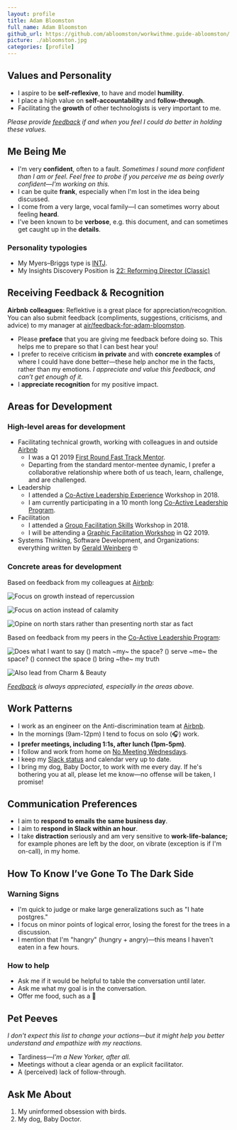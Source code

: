 ```yaml
---
layout: profile
title: Adam Bloomston
full_name: Adam Bloomston
github_url: https://github.com/abloomston/workwithme.guide-abloomston/
picture: ./abloomston.jpg
categories: [profile]
---
```


## Values and Personality

* I aspire to be **self-reflexive**, to have and model **humility**.
* I place a high value on **self-accountability** and **follow-through**.
* Facilitating the **growth** of other technologists is very important to me.

*Please provide [feedback](#receiving-feedback--recognition) if and when you feel I could do better in holding these values.*

## Me Being Me

* I'm very **confident**, often to a fault. *Sometimes I sound more confident than I am or feel. Feel free to probe if you perceive me as being overly confident—I'm working on this.*
* I can be quite **frank**, especially when I'm lost in the idea being discussed.
* I come from a very large, vocal family—I can sometimes worry about feeling **heard**.
* I've been known to be **verbose**, e.g. this document, and can sometimes get caught up in the **details**.

### Personality typologies

* My Myers–Briggs type is [INTJ](https://en.wikipedia.org/wiki/INTJ).
* My Insights Discovery Position is [22: Reforming Director (Classic)](./InsightsProfile.pdf)

## Receiving Feedback & Recognition

**Airbnb colleagues**: Reflektive is a great place for appreciation/recognition. You can also submit feedback (compliments, suggestions, criticisms, and advice) to my manager at [air/feedback-for-adam-bloomston](https://air/feedback-for-adam-bloomston).

* Please **preface** that you are giving me feedback before doing so. This helps me to prepare so that I can best hear you!
* I prefer to receive criticism **in private** and with **concrete examples** of where I could have done better—these help anchor me in the facts, rather than my emotions. *I appreciate and value this feedback, and can’t get enough of it.*
* I **appreciate recognition** for my positive impact.

## Areas for Development

### High-level areas for development

* Facilitating technical growth, working with colleagues in and outside [Airbnb](https://airbnb.io/)
  * I was a Q1 2019 [First Round Fast Track Mentor](https://fasttrack.firstround.com/).
  * Departing from the standard mentor-mentee dynamic, I prefer a collaborative relationship where both of us teach, learn, challenge, and are challenged.
* Leadership
  * I attended a [Co-Active Leadership Experience](http://www.coactive.com/leadership/experience) Workshop in 2018.
  * I am currently participating in a 10 month long [Co-Active Leadership Program](http://www.coactive.com/leadership/program).
* Facilitation
  * I attended a [Group Facilitation Skills](http://www.communityatwork.com/groupfac1.html) Workshop in 2018.
  * I will be attending a [Graphic Facilitation Workshop](https://www.grove.com/workshops_principlesGraphicFacilitation.php) in Q2 2019.
* Systems Thinking, Software Development, and Organizations: everything written by [Gerald Weinberg](https://en.wikipedia.org/wiki/Gerald_Weinberg) 🤓

### Concrete areas for development

Based on feedback from my colleagues at [Airbnb](https://airbnb.io/):

![Focus on growth instead of repercussion](FocusOnGrowth.jpg)

![Focus on action instead of calamity](FocusOnAction.jpg)

![Opine on north stars rather than presenting north star as fact](OpineOnNorthStars.jpg)

Based on feedback from my peers in the [Co-Active Leadership Program](http://www.coactive.com/leadership/program):

![Does what I want to say (*) match ~my~ the space? (*) serve ~me~ the space? (*) connect the space (*) bring ~the~ my truth](DoesWhatIWantToSay.jpg)

![Also lead from Charm & Beauty](LeadFromCharmAndBeauty.jpg)

*[Feedback](#receiving-feedback--recognition) is always appreciated, especially in the areas above.*

## Work Patterns

* I work as an engineer on the Anti-discrimination team at [Airbnb](https://airbnb.io/).
* In the mornings (9am-12pm) I tend to focus on solo (🎧) work.
* **I prefer meetings, including 1:1s, after lunch (1pm-5pm)**.
* I follow and work from home on [No Meeting Wednesdays](https://wavelength.asana.com/workstyle-no-meeting-wednesdays/#close).
* I keep my [Slack status](https://get.slack.help/hc/en-us/articles/201864558-Set-your-Slack-status-and-availability) and calendar very up to date.
* I bring my dog, Baby Doctor, to work with me every day. If he's bothering you at all, please let me know—no offense will be taken, I promise!

## Communication Preferences

* I aim to **respond to emails the same business day**.
* I aim to **respond in Slack within an hour**.
* I take **distraction** seriously and am very sensitive to **work-life-balance;** for example phones are left by the door, on vibrate (exception is if I'm on-call), in my home.

## How To Know I’ve Gone To The Dark Side

### Warning Signs

* I'm quick to judge or make large generalizations such as "I hate postgres."
* I focus on minor points of logical error, losing the forest for the trees in a discussion.
* I mention that I'm "hangry" (hungry + angry)—this means I haven't eaten in a few hours.

### How to help

* Ask me if it would be helpful to table the conversation until later.
* Ask me what my goal is in the conversation.
* Offer me food, such as a 🍌

## Pet Peeves

*I don't expect this list to change your actions—but it might help you better understand and empathize with my reactions.*

* Tardiness—*I'm a New Yorker, after all.*
* Meetings without a clear agenda or an explicit facilitator.
* A (perceived) lack of follow-through.

## Ask Me About

1. My uninformed obsession with birds.
2. My dog, Baby Doctor.
